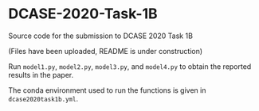# DCASE-2020-Task-1B
Source code for the submission to DCASE 2020 Task 1B

(Files have been uploaded, README is under construction)

Run `model1.py`, `model2.py`, `model3.py`, and `model4.py` to obtain the reported results in the paper.

The conda environment used to run the functions is given in `dcase2020task1b.yml`.
